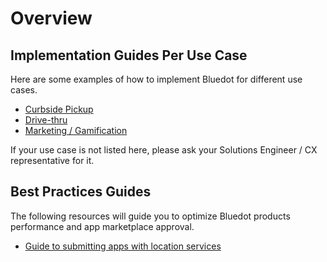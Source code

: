 Overview
=========================================

Implementation Guides Per Use Case
----------------------------------

Here are some examples of how to implement Bluedot for different use cases.

*   [Curbside Pickup](https://docs.bluedot.io/use-cases-implementations-guides/curbside-pickup-implementation-guide/)
*   [Drive-thru](https://docs.bluedot.io/use-cases-implementations-guides/drive-thru-implementation-guide/)
*   [Marketing / Gamification](https://docs.bluedot.io/use-cases-implementations-guides/marketing-gamification-implementation-guide/)

If your use case is not listed here, please ask your Solutions Engineer / CX representative for it.

Best Practices Guides
---------------------

The following resources will guide you to optimize Bluedot products performance and app marketplace approval.

*   [Guide to submitting apps with location services](https://docs.bluedot.io/guide-to-submitting-apps-with-location-services/)